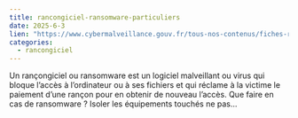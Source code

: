 ```yaml
--- 
title: rancongiciel-ransomware-particuliers
date: 2025-6-3
lien: "https://www.cybermalveillance.gouv.fr/tous-nos-contenus/fiches-reflexes/rancongiciel-ransomware-particuliers"
categories:
  - rancongiciel
---
```


Un rançongiciel ou ransomware est un logiciel malveillant ou virus qui bloque l’accès à l’ordinateur ou à ses fichiers et qui réclame à la victime le paiement d’une rançon pour en obtenir de nouveau l’accès. Que faire en cas de ransomware ? Isoler les équipements touchés
ne pas…
